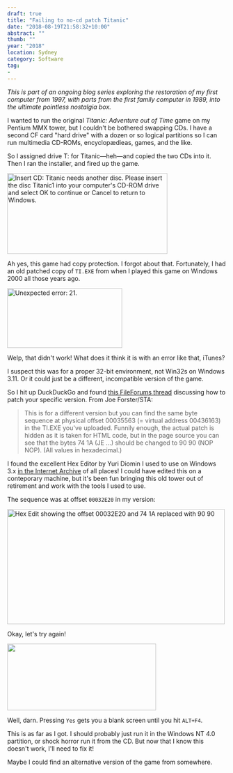 ```yaml
---
draft: true
title: "Failing to no-cd patch Titanic"
date: "2018-08-19T21:58:32+10:00"
abstract: ""
thumb: ""
year: "2018"
location: Sydney
category: Software
tag:
- 
---
```

*This is part of an ongoing blog series exploring the restoration of my first computer from 1997, with parts from the first family computer in 1989, into the ultimate pointless nostalgia box.*

I wanted to run the original *Titanic: Adventure out of Time* game on my Pentium MMX tower, but I couldn't be bothered swapping CDs. I have a second CF card "hard drive" with a dozen or so logical partitions so I can run multimedia CD-ROMs, encyclopædieas, games, and the like.

So I assigned drive T: for Titanic—heh—and copied the two CDs into it. Then I ran the installer, and fired up the game.

<p><img src="https://rubenerd.com/files/2018/titanic-cd@1x.png" srcset="https://rubenerd.com/files/2018/titanic-cd@1x.png 1x, https://rubenerd.com/files/2018/titanic-cd@2x.png 2x" alt="Insert CD: Titanic needs another disc. Please insert the disc Titanic1 into your computer's CD-ROM drive and select OK to continue or Cancel to return to Windows." style="width:368px; height:185px;" /></p>

Ah yes, this game had copy protection. I forgot about that. Fortunately, I had an old patched copy of `TI.EXE` from when I played this game on Windows 2000 all those years ago.

<p><img src="https://rubenerd.com/files/2018/titanic-firstpatch@1x.png" srcset="https://rubenerd.com/files/2018/titanic-firstpatch@1x.png 1x, https://rubenerd.com/files/2018/titanic-firstpatch@2x.png 2x" alt="Unexpected error: 21." style="width:264px; height:137px" /></p>

Welp, that didn't work! What does it think it is with an error like that, iTunes?

I suspect this was for a proper 32-bit environment, not Win32s on Windows 3.11. Or it could just be a different, incompatible version of the game.

So I hit up DuckDuckGo and found [this FileForums thread] discussing how to patch your specific version. From Joe Forster/STA:

> This is for a different version but you can find the same byte sequence at physical offset 00035563 (= virtual address 00436163) in the TI.EXE you've uploaded. Funnily enough, the actual patch is hidden as it is taken for HTML code, but in the page source you can see that the bytes 74 1A (JE ...) should be changed to 90 90 (NOP NOP). (All values in hexadecimal.)

I found the excellent Hex Editor by Yuri Diomin I used to use on Windows 3.x [in the Internet Archive] of all places! I could have edited this on a conteporary machine, but it's been fun bringing this old tower out of retirement and work with the tools I used to use.

The sequence was at offset `00032E20` in my version:

<p><img src="https://rubenerd.com/files/2018/titanic-hex@1x.png" srcset="https://rubenerd.com/files/2018/titanic-hex@1x.png 1x, https://rubenerd.com/files/2018/titanic-hex@2x.png 2x" alt="Hex Edit showing the offset 00032E20 and 74 1A replaced with 90 90" style="width:500px; height:264px;" /></p>

Okay, let's try again!

<p><img src="https://rubenerd.com/files/2018/titanic-scripting@1x.png" srcset="https://rubenerd.com/files/2018/titanic-scripting@1x.png 1x, https://rubenerd.com/files/2018/titanic-scripting@2x.png 2x" alt="" style="width:342px; height:153px;" /></p>

Well, darn. Pressing `Yes` gets you a blank screen until you hit `ALT+F4`.

This is as far as I got. I should probably just run it in the Windows NT 4.0 partition, or shock horror run it from the CD. But now that I know this doesn't work, I'll need to fix it!

Maybe I could find an alternative version of the game from somewhere.

[this FileForums thread]: https://www.fileforums.com/showthread.php?t=93483
[in the Internet Archive]: https://archive.org/details/MEDLEY_SEC80007

